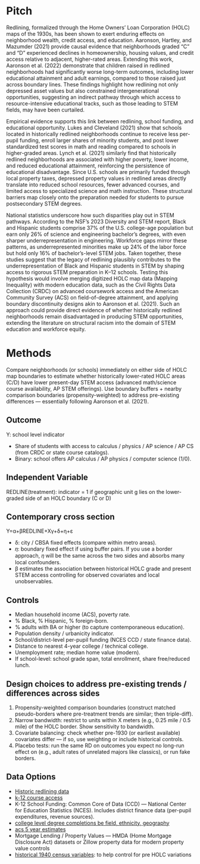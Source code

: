 # Pitch

Redlining, formalized through the Home Owners’ Loan Corporation (HOLC) maps of the 1930s, has been shown to exert enduring effects on neighborhood wealth, credit access, and education. Aaronson, Hartley, and Mazumder (2021) provide causal evidence that neighborhoods graded “C” and “D” experienced declines in homeownership, housing values, and credit access relative to adjacent, higher-rated areas. Extending this work, Aaronson et al. (2022) demonstrate that children raised in redlined neighborhoods had significantly worse long-term outcomes, including lower educational attainment and adult earnings, compared to those raised just across boundary lines. These findings highlight how redlining not only depressed asset values but also constrained intergenerational opportunities, suggesting an indirect pathway through which access to resource-intensive educational tracks, such as those leading to STEM fields, may have been curtailed.

Empirical evidence supports this link between redlining, school funding, and educational opportunity. Lukes and Cleveland (2021) show that schools located in historically redlined neighborhoods continue to receive less per-pupil funding, enroll larger shares of minority students, and post lower standardized test scores in math and reading compared to schools in higher-graded areas. Lynch et al. (2021) similarly find that historically redlined neighborhoods are associated with higher poverty, lower income, and reduced educational attainment, reinforcing the persistence of educational disadvantage. Since U.S. schools are primarily funded through local property taxes, depressed property values in redlined areas directly translate into reduced school resources, fewer advanced courses, and limited access to specialized science and math instruction. These structural barriers map closely onto the preparation needed for students to pursue postsecondary STEM degrees.

National statistics underscore how such disparities play out in STEM pathways. According to the NSF’s 2023 Diversity and STEM report, Black and Hispanic students comprise 37% of the U.S. college-age population but earn only 26% of science and engineering bachelor’s degrees, with even sharper underrepresentation in engineering. Workforce gaps mirror these patterns, as underrepresented minorities make up 24% of the labor force but hold only 16% of bachelor’s-level STEM jobs. Taken together, these studies suggest that the legacy of redlining plausibly contributes to the underrepresentation of Black and Hispanic students in STEM by shaping access to rigorous STEM preparation in K–12 schools. Testing this hypothesis would involve merging digitized HOLC map data (Mapping Inequality) with modern education data, such as the Civil Rights Data Collection (CRDC) on advanced coursework access and the American Community Survey (ACS) on field-of-degree attainment, and applying boundary discontinuity designs akin to Aaronson et al. (2021). Such an approach could provide direct evidence of whether historically redlined neighborhoods remain disadvantaged in producing STEM opportunities, extending the literature on structural racism into the domain of STEM education and workforce equity.

# Methods

Compare neighborhoods (or schools) immediately on either side of HOLC map boundaries to estimate whether historically lower-rated HOLC areas (C/D) have lower present-day STEM access (advanced math/science course availability, AP STEM offerings). Use boundary buffers + nearby comparison boundaries (propensity-weighted) to address pre-existing differences — essentially following Aaronson et al. (2021).

## Outcome

Y: school level indicator
- Share of students with access to calculus / physics / AP science / AP CS (from CRDC or state course catalogs).
- Binary: school offers AP calculus / AP physics / computer science (1/0).

## Independent Variable

REDLINE(treatment): indicator = 1 if geographic unit g lies on the lower-graded side of an HOLC boundary (C or D)

## Contemporary cross section

Y=α+βREDLINE+Xγ+δ+η+ε
- δ: city / CBSA fixed effects (compare within metro areas).
- 𝜂: boundary fixed effect if using buffer pairs. If you use a border approach, 𝜂 will be the same across the two sides and absorbs many local confounders.
- β estimates the association between historical HOLC grade and present STEM access controlling for observed covariates and local unobservables.

## Controls

- Median household income (ACS), poverty rate.
- % Black, % Hispanic, % foreign-born.
- % adults with BA or higher (to capture contemporaneous education).
- Population density / urbanicity indicator.
- School/district-level per-pupil funding (NCES CCD / state finance data).
- Distance to nearest 4-year college / technical college.
- Unemployment rate; median home value (modern).
- If school-level: school grade span, total enrollment, share free/reduced lunch.
	​
## Design choices to address pre-existing trends / differences across sides

1. Propensity-weighted comparison boundaries (construct matched pseudo-borders where pre-treatment trends are similar; then triple-diff).
2. Narrow bandwidth: restrict to units within X meters (e.g., 0.25 mile / 0.5 mile) of the HOLC border. Show sensitivity to bandwidth.
3. Covariate balancing: check whether pre-1930 (or earliest available) covariates differ — if so, use weighting or include historical controls.
4. Placebo tests: run the same RD on outcomes you expect no long-run effect on (e.g., adult rates of unrelated majors like classics), or run fake borders.

## Data Options
- [Historic redlining data](https://dsl.richmond.edu/panorama/redlining/#loc=5/39.1/-94.6)
- [k-12 course access](https://ocrdata.ed.gov/)
- K-12 School Funding: Common Core of Data (CCD) — National Center for Education Statistics (NCES). Includes district finance data (per-pupil expenditures, revenue sources).
- [college level degree completions be field, ethnicity, geography](https://nces.ed.gov/ipeds/)
- [acs 5 year estimates](https://data.census.gov/)
- Mortgage Lending / Property Values — HMDA (Home Mortgage Disclosure Act) datasets or Zillow property data for modern property value controls
- [historical 1940 census variables](https://www2.census.gov/ces/wp/2022/CES-WP-22-56.pdf?utm_source=chatgpt.com): to help control for pre HOLC variations
